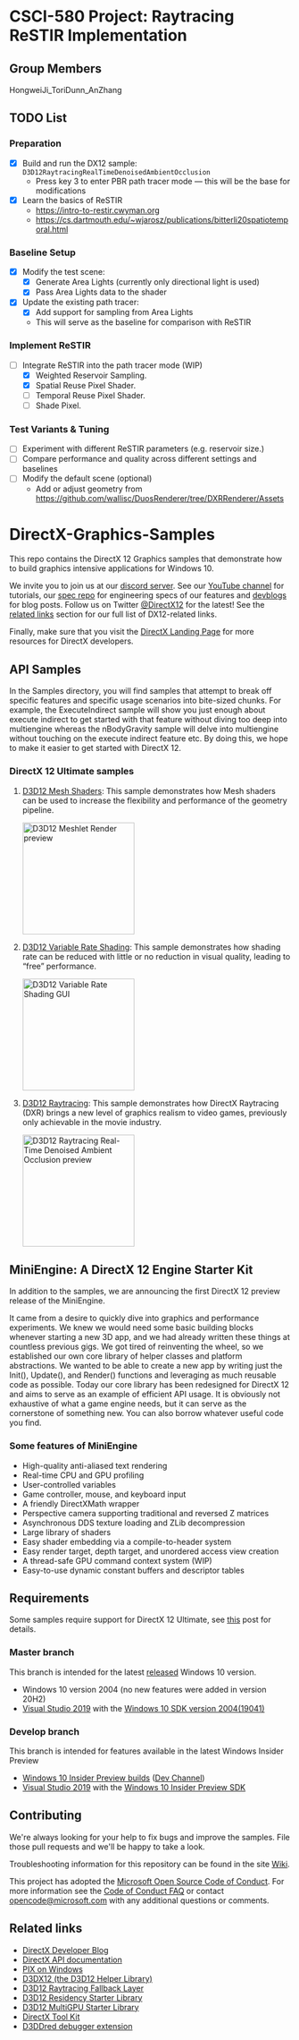 # CSCI-580 Project: Raytracing ReSTIR Implementation

## Group Members

HongweiJi_ToriDunn_AnZhang

## TODO List

### Preparation
- [x] Build and run the DX12 sample: `D3D12RaytracingRealTimeDenoisedAmbientOcclusion`
    - Press key 3 to enter PBR path tracer mode — this will be the base for modifications
- [x] Learn the basics of ReSTIR
    - https://intro-to-restir.cwyman.org
    - https://cs.dartmouth.edu/~wjarosz/publications/bitterli20spatiotemporal.html

### Baseline Setup
- [x] Modify the test scene:
    - [x] Generate Area Lights (currently only directional light is used)
    - [x] Pass Area Lights data to the shader
- [x] Update the existing path tracer:
    - [x] Add support for sampling from Area Lights
    - This will serve as the baseline for comparison with ReSTIR
### Implement ReSTIR
- [ ] Integrate ReSTIR into the path tracer mode (WIP)
    - [x] Weighted Reservoir Sampling.
    - [x] Spatial Reuse Pixel Shader.
    - [ ] Temporal Reuse Pixel Shader.
    - [ ] Shade Pixel.
### Test Variants & Tuning
- [ ] Experiment with different ReSTIR parameters (e.g. reservoir size.)
- [ ] Compare performance and quality across different settings and baselines
- [ ] Modify the default scene (optional)
    - Add or adjust geometry from https://github.com/wallisc/DuosRenderer/tree/DXRRenderer/Assets

# DirectX-Graphics-Samples
This repo contains the DirectX 12 Graphics samples that demonstrate how to build graphics intensive applications for Windows 10.

We invite you to join us at our [discord server](http://discord.gg/directx). See our [YouTube channel](https://www.youtube.com/MicrosoftDirectX12andGraphicsEducation) for tutorials, our [spec repo](https://microsoft.github.io/DirectX-Specs/) for engineering specs of our features and [devblogs](https://devblogs.microsoft.com/directx/) for blog posts. Follow us on Twitter [@DirectX12](https://twitter.com/directx12) for the latest! See the [related links](#related-links) section for our full list of DX12-related links.

Finally, make sure that you visit the [DirectX Landing Page](https://devblogs.microsoft.com/directx/landing-page/) for more resources for DirectX developers.

## API Samples
In the Samples directory, you will find samples that attempt to break off specific features and specific usage scenarios into bite-sized chunks. For example, the ExecuteIndirect sample will show you just enough about execute indirect to get started with that feature without diving too deep into multiengine whereas the nBodyGravity sample will delve into multiengine without touching on the execute indirect feature etc. By doing this, we hope to make it easier to get started with DirectX 12.

### DirectX 12 Ultimate samples
1. [D3D12 Mesh Shaders](Samples/Desktop/D3D12MeshShaders/readme.md): This sample demonstrates how Mesh shaders can be used to increase the flexibility and performance of the geometry pipeline.
    
    <img src="Samples/Desktop/D3D12MeshShaders/src/MeshletRender/Screenshot_DX12U.png" alt="D3D12 Meshlet Render preview" height="200">

1. [D3D12 Variable Rate Shading](Samples/Desktop/D3D12VariableRateShading/readme.md): This sample demonstrates how shading rate can be reduced with little or no reduction in visual quality, leading to “free” performance.
    
    <img src="Samples/Desktop/D3D12VariableRateShading/src/Screenshot_DX12U.png" alt="D3D12 Variable Rate Shading GUI" height="200">

1. [D3D12 Raytracing](Samples/Desktop/D3D12Raytracing/readme.md): This sample demonstrates how DirectX Raytracing (DXR) brings a new level of graphics realism to video games, previously only achievable in the movie industry.
    
    <img src="Samples/Desktop/D3D12Raytracing/src/D3D12RaytracingRealTimeDenoisedAmbientOcclusion/Screenshot_DX12U.png" alt="D3D12 Raytracing Real-Time Denoised Ambient Occlusion preview" height="200">

## MiniEngine: A DirectX 12 Engine Starter Kit
In addition to the samples, we are announcing the first DirectX 12 preview release of the MiniEngine.

It came from a desire to quickly dive into graphics and performance experiments.  We knew we would need some basic building blocks whenever starting a new 3D app, and we had already written these things at countless previous gigs.  We got tired of reinventing the wheel, so we established our own core library of helper classes and platform abstractions.  We wanted to be able to create a new app by writing just the Init(), Update(), and Render() functions and leveraging as much reusable code as possible.  Today our core library has been redesigned for DirectX 12 and aims to serve as an example of efficient API usage.  It is obviously not exhaustive of what a game engine needs, but it can serve as the cornerstone of something new.  You can also borrow whatever useful code you find.

### Some features of MiniEngine
* High-quality anti-aliased text rendering
* Real-time CPU and GPU profiling
* User-controlled variables
* Game controller, mouse, and keyboard input
* A friendly DirectXMath wrapper
* Perspective camera supporting traditional and reversed Z matrices
* Asynchronous DDS texture loading and ZLib decompression
* Large library of shaders
* Easy shader embedding via a compile-to-header system
* Easy render target, depth target, and unordered access view creation
* A thread-safe GPU command context system (WIP)
* Easy-to-use dynamic constant buffers and descriptor tables

## Requirements
Some samples require support for DirectX 12 Ultimate, see [this](http://aka.ms/DirectX12UltimateDev) post for details.
### Master branch
This branch is intended for the latest [released](https://docs.microsoft.com/en-us/windows/release-information/) Windows 10 version.
* Windows 10 version 2004 (no new features were added in version 20H2)
* [Visual Studio 2019](https://www.visualstudio.com/) with the [Windows 10 SDK version 2004(19041)](https://developer.microsoft.com/en-US/windows/downloads/windows-10-sdk)
### Develop branch
This branch is intended for features available in the latest Windows Insider Preview
* [Windows 10 Insider Preview builds](https://docs.microsoft.com/en-us/windows-insider/developers/get-started) ([Dev Channel](https://docs.microsoft.com/en-us/windows-insider/flighting))
* [Visual Studio 2019](https://www.visualstudio.com/) with the [Windows 10 Insider Preview SDK](https://www.microsoft.com/en-us/software-download/windowsinsiderpreviewSDK)

## Contributing
We're always looking for your help to fix bugs and improve the samples.  File those pull requests and we'll be happy to take a look.

Troubleshooting information for this repository can be found in the site [Wiki](https://github.com/Microsoft/DirectX-Graphics-Samples/wiki).

This project has adopted the [Microsoft Open Source Code of Conduct](https://opensource.microsoft.com/codeofconduct/). For more information see the [Code of Conduct FAQ](https://opensource.microsoft.com/codeofconduct/faq/) or contact [opencode@microsoft.com](mailto:opencode@microsoft.com) with any additional questions or comments.

## Related links
* [DirectX Developer Blog](https://devblogs.microsoft.com/directx)
* [DirectX API documentation](https://docs.microsoft.com/en-us/windows/win32/directx)
* [PIX on Windows](https://devblogs.microsoft.com/pix/documentation/)
* [D3DX12 (the D3D12 Helper Library)](https://github.com/Microsoft/DirectX-Graphics-Samples/tree/master/Libraries/D3DX12)
* [D3D12 Raytracing Fallback Layer](https://github.com/Microsoft/DirectX-Graphics-Samples/tree/master/Libraries/D3D12RaytracingFallback)
* [D3D12 Residency Starter Library](https://github.com/Microsoft/DirectX-Graphics-Samples/tree/master/Libraries/D3DX12Residency)
* [D3D12 MultiGPU Starter Library](https://github.com/Microsoft/DirectX-Graphics-Samples/tree/master/Libraries/D3DX12AffinityLayer)
* [DirectX Tool Kit](https://github.com/Microsoft/DirectXTK12)
* [D3DDred debugger extension](https://github.com/Microsoft/DirectX-Debugging-Tools)
